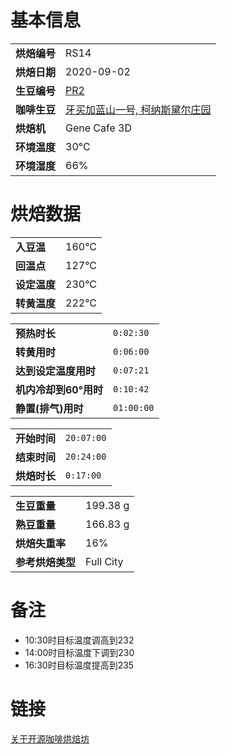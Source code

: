 # 基本信息

|             |                           |
|-------------|---------------------------|
| __烘焙编号__ | RS14                      |
| __烘焙日期__ | 2020-09-02                |
| __生豆编号__ | [PR2] |
| __咖啡生豆__ | [牙买加蓝山一号, 柯纳斯黛尔庄园][PR2] |
| __烘焙机__   | Gene Cafe 3D              |
| __环境温度__ | 30°C                      |
| __环境湿度__ | 66%                       |

# 烘焙数据

|             |      |
|-------------|------|
| __入豆温__   | 160°C |
| __回温点__   | 127°C |
| __设定温度__ | 230°C |
| __转黄温度__ | 222°C |

|                      |          |
|----------------------|----------|
| __预热时长__          | `0:02:30` |
| __转黄用时__          | `0:06:00` |
| __达到设定温度用时__   | `0:07:21` |
| __机内冷却到60°用时__  | `0:10:42` |
| __静置(排气)用时__    | `01:00:00` |

|             |            |
|-------------|------------|
| __开始时间__ | `20:07:00` |
| __结束时间__ | `20:24:00` |
| __烘焙时长__ | `0:17:00`  |

|                |           |
|----------------|-----------|
| __生豆重量__    | 199.38 g  |
| __熟豆重量__    | 166.83 g  |
| __烘焙失重率__   | 16%       |
| __参考烘焙类型__ | Full City |

# 备注

- 10:30时目标温度调高到232
- 14:00时目标温度下调到230
- 16:30时目标温度提高到235

# 链接

[关于开源咖啡烘焙坊](https://os_coffee.gitee.io/roastery)


[PR2]: https://gitee.com/os_coffee/origin/tree/master/docs/journal/caribbean/jamaican/pr2